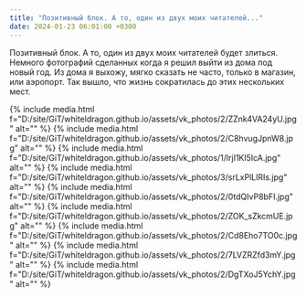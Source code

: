 ```yaml
---
title: "Позитивный блок. А то, один из двух моих читателей..."
date: 2024-01-23 06:01:00 +0300
---
```


Позитивный блок. А то, один из двух моих читателей будет злиться.
Немного фотографий сделанных когда я решил выйти из дома под новый год.
Из дома я выхожу, мягко сказать не часто, только в магазин, или аэропорт. Так вышло, что жизнь сократилась до этих нескольких мест.


{% include media.html f="D:/site/GiT/whiteldragon.github.io/assets/vk_photos/2/ZZnk4VA24yU.jpg" alt="" %}
{% include media.html f="D:/site/GiT/whiteldragon.github.io/assets/vk_photos/2/C8hvugJpnW8.jpg" alt="" %}
{% include media.html f="D:/site/GiT/whiteldragon.github.io/assets/vk_photos/1/lrjI1Kl5IcA.jpg" alt="" %}
{% include media.html f="D:/site/GiT/whiteldragon.github.io/assets/vk_photos/3/srLxPlLlRIs.jpg" alt="" %}
{% include media.html f="D:/site/GiT/whiteldragon.github.io/assets/vk_photos/2/0tdQIvP8bFI.jpg" alt="" %}
{% include media.html f="D:/site/GiT/whiteldragon.github.io/assets/vk_photos/2/ZOK_sZkcmUE.jpg" alt="" %}
{% include media.html f="D:/site/GiT/whiteldragon.github.io/assets/vk_photos/2/Cd8Eho7TO0c.jpg" alt="" %}
{% include media.html f="D:/site/GiT/whiteldragon.github.io/assets/vk_photos/2/7LVZRZfd3mY.jpg" alt="" %}
{% include media.html f="D:/site/GiT/whiteldragon.github.io/assets/vk_photos/2/DgTXoJ5YchY.jpg" alt="" %}
